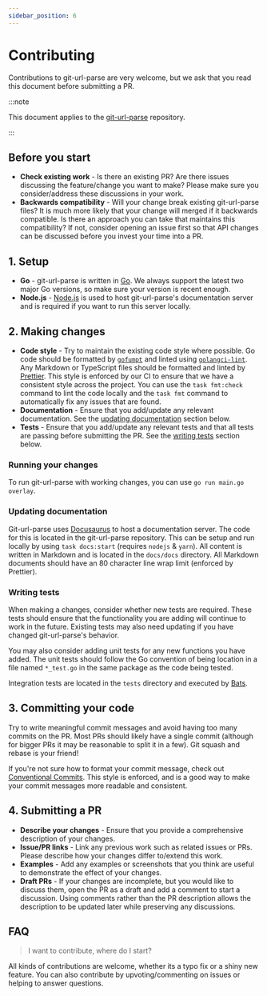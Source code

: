 ```yaml
---
sidebar_position: 6
---
```


# Contributing

Contributions to git-url-parse are very welcome, but we ask that you read this
document before submitting a PR.

:::note

This document applies to the [git-url-parse][] repository.

:::

## Before you start

- **Check existing work** - Is there an existing PR? Are there issues discussing
  the feature/change you want to make? Please make sure you consider/address
  these discussions in your work.
- **Backwards compatibility** - Will your change break existing git-url-parse
  files? It is much more likely that your change will merged if it backwards
  compatible. Is there an approach you can take that maintains this
  compatibility? If not, consider opening an issue first so that API changes can
  be discussed before you invest your time into a PR.

## 1. Setup

- **Go** - git-url-parse is written in [Go][]. We always support the latest two
  major Go versions, so make sure your version is recent enough.
- **Node.js** - [Node.js][] is used to host git-url-parse's documentation server
  and is required if you want to run this server locally.

## 2. Making changes

- **Code style** - Try to maintain the existing code style where possible. Go
  code should be formatted by [`gofumpt`][gofumpt] and linted using
  [`golangci-lint`][golangci-lint]. Any Markdown or TypeScript files should be
  formatted and linted by [Prettier][]. This style is enforced by our CI to
  ensure that we have a consistent style across the project. You can use the
  `task fmt:check` command to lint the code locally and the `task fmt` command
  to automatically fix any issues that are found.
- **Documentation** - Ensure that you add/update any relevant documentation. See
  the [updating documentation](#updating-documentation) section below.
- **Tests** - Ensure that you add/update any relevant tests and that all tests
  are passing before submitting the PR. See the [writing tests](#writing-tests)
  section below.

### Running your changes

To run git-url-parse with working changes, you can use `go run main.go overlay`.

### Updating documentation

Git-url-parse uses [Docusaurus][] to host a documentation server. The code for
this is located in the git-url-parse repository. This can be setup and run
locally by using `task docs:start` (requires `nodejs` & `yarn`). All content is
written in Markdown and is located in the `docs/docs` directory. All Markdown
documents should have an 80 character line wrap limit (enforced by Prettier).

### Writing tests

When making a changes, consider whether new tests are required. These tests
should ensure that the functionality you are adding will continue to work in the
future. Existing tests may also need updating if you have changed
git-url-parse's behavior.

You may also consider adding unit tests for any new functions you have added.
The unit tests should follow the Go convention of being location in a file named
`*_test.go` in the same package as the code being tested.

Integration tests are located in the `tests` directory and executed by [Bats][].

## 3. Committing your code

Try to write meaningful commit messages and avoid having too many commits on the
PR. Most PRs should likely have a single commit (although for bigger PRs it may
be reasonable to split it in a few). Git squash and rebase is your friend!

If you're not sure how to format your commit message, check out [Conventional
Commits][]. This style is enforced, and is a good way to make your commit
messages more readable and consistent.

## 4. Submitting a PR

- **Describe your changes** - Ensure that you provide a comprehensive
  description of your changes.
- **Issue/PR links** - Link any previous work such as related issues or PRs.
  Please describe how your changes differ to/extend this work.
- **Examples** - Add any examples or screenshots that you think are useful to
  demonstrate the effect of your changes.
- **Draft PRs** - If your changes are incomplete, but you would like to discuss
  them, open the PR as a draft and add a comment to start a discussion. Using
  comments rather than the PR description allows the description to be updated
  later while preserving any discussions.

## FAQ

> I want to contribute, where do I start?

All kinds of contributions are welcome, whether its a typo fix or a shiny new
feature. You can also contribute by upvoting/commenting on issues or helping to
answer questions.

<!-- prettier-ignore-start -->
[git-url-parse]: https://github.com/retr0h/git-url-parse
[Go]: https://go.dev
[Node.js]: https://nodejs.org/en/
[gofumpt]: https://github.com/mvdan/gofumpt
[golangci-lint]: https://golangci-lint.run
[Prettier]: https://prettier.io/
[Docusaurus]: https://docusaurus.io
[Conventional Commits]: https://www.conventionalcommits.org
[Bats]: https://github.com/bats-core/bats-core
<!-- prettier-ignore-end -->
